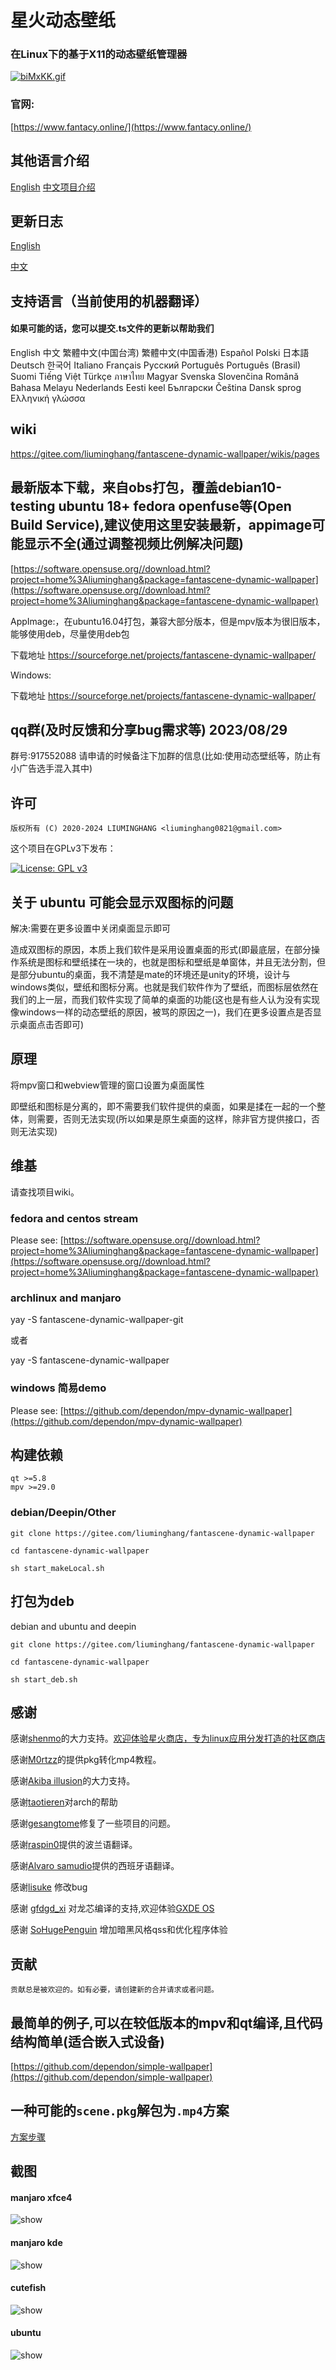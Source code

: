 # 星火动态壁纸

### 在Linux下的基于X11的动态壁纸管理器

[![biMxKK.gif](https://s4.ax1x.com/2022/02/24/biMxKK.gif)](https://imgtu.com/i/biMxKK)

### 官网:

[https://www.fantacy.online/](https://www.fantacy.online/)

## 其他语言介绍

[English](README.md) [中文项目介绍](README_zh.md)


## 更新日志

[English](md/UpdateLog.md)

[中文](md/UpdateLog_zh.md)

## 支持语言（当前使用的机器翻译）

#### 如果可能的话，您可以提交.ts文件的更新以帮助我们

English 
中文 
繁體中文(中国台湾)
繁體中文(中国香港) 
Español Polski 
日本語 
Deutsch 
한국어 
Italiano 
Français 
Русский 
Português 
Português (Brasil) 
Suomi 
Tiếng Việt
Türkçe
ภาษาไทย
Magyar
Svenska
Slovenčina
Română
Bahasa Melayu
Nederlands
Eesti keel
Български
Čeština
Dansk sprog
Ελληνική γλώσσα

## wiki

https://gitee.com/liuminghang/fantascene-dynamic-wallpaper/wikis/pages

## 最新版本下载，来自obs打包，覆盖debian10-testing ubuntu 18+ fedora openfuse等(Open Build Service),建议使用这里安装最新，appimage可能显示不全(通过调整视频比例解决问题)

[https://software.opensuse.org//download.html?project=home%3Aliuminghang&package=fantascene-dynamic-wallpaper](https://software.opensuse.org//download.html?project=home%3Aliuminghang&package=fantascene-dynamic-wallpaper)


AppImage:，在ubuntu16.04打包，兼容大部分版本，但是mpv版本为很旧版本，能够使用deb，尽量使用deb包

下载地址 https://sourceforge.net/projects/fantascene-dynamic-wallpaper/

Windows:

下载地址 https://sourceforge.net/projects/fantascene-dynamic-wallpaper/


## qq群(及时反馈和分享bug需求等) 2023/08/29

群号:917552088
请申请的时候备注下加群的信息(比如:使用动态壁纸等，防止有小广告选手混入其中)

## 许可
```
版权所有 (C) 2020-2024 LIUMINGHANG <liuminghang0821@gmail.com>
```

这个项目在GPLv3下发布：

[![License: GPL v3](https://img.shields.io/badge/License-GPLv3-blue.svg)](https://raw.github.com/dependon/fantascene-dynamic-wallpaper/master/LICENSE)


## 关于 ubuntu 可能会显示双图标的问题

解决:需要在更多设置中关闭桌面显示即可

造成双图标的原因，本质上我们软件是采用设置桌面的形式(即最底层，在部分操作系统是图标和壁纸揉在一块的，也就是图标和壁纸是单窗体，并且无法分割，但是部分ubuntu的桌面，我不清楚是mate的环境还是unity的环境，设计与windows类似，壁纸和图标分离。也就是我们软件作为了壁纸，而图标层依然在我们的上一层，而我们软件实现了简单的桌面的功能(这也是有些人认为没有实现像windows一样的动态壁纸的原因，被骂的原因之一)，我们在更多设置点是否显示桌面点击否即可)

## 原理

将mpv窗口和webview管理的窗口设置为桌面属性

即壁纸和图标是分离的，即不需要我们软件提供的桌面，如果是揉在一起的一个整体，则需要，否则无法实现(所以如果是原生桌面的这样，除非官方提供接口，否则无法实现)

## 维基

请查找项目wiki。


### fedora and centos stream

Please see: [https://software.opensuse.org//download.html?project=home%3Aliuminghang&package=fantascene-dynamic-wallpaper](https://software.opensuse.org//download.html?project=home%3Aliuminghang&package=fantascene-dynamic-wallpaper)

### archlinux and manjaro

yay -S fantascene-dynamic-wallpaper-git

或者

yay -S fantascene-dynamic-wallpaper

### windows 简易demo

Please see: [https://github.com/dependon/mpv-dynamic-wallpaper](https://github.com/dependon/mpv-dynamic-wallpaper)

## 构建依赖

```
qt >=5.8
mpv >=29.0
```

### debian/Deepin/Other

```
git clone https://gitee.com/liuminghang/fantascene-dynamic-wallpaper

cd fantascene-dynamic-wallpaper

sh start_makeLocal.sh 

```

## 打包为deb

debian and ubuntu and deepin

```
git clone https://gitee.com/liuminghang/fantascene-dynamic-wallpaper

cd fantascene-dynamic-wallpaper

sh start_deb.sh

```

## 感谢

感谢[shenmo](https://gitee.com/spark-store-project)的大力支持。[欢迎体验星火商店，专为linux应用分发打造的社区商店](https://www.spark-app.store)

感谢[M0rtzz](https://github.com/M0rtzz)的提供pkg转化mp4教程。

感谢[Akiba illusion](https://github.com/AkibaIllusionLinux)的大力支持。

感谢[taotieren](https://github.com/taotieren)对arch的帮助

感谢[gesangtome](https://github.com/gesangtome)修复了一些项目的问题。

感谢[raspin0](https://github.com/raspin0)提供的波兰语翻译。

感谢[Alvaro samudio](https://github.com/alvarosamudio)提供的西班牙语翻译。

感谢[lisuke](https://github.com/lisuke) 修改bug

感谢 [gfdgd_xi](https://github.com/gfdgd-xi) 对龙芯编译的支持,欢迎体验[GXDE OS](https://www.gxde.top/)

感谢 [SoHugePenguin](https://github.com/SoHugePenguin) 增加暗黑风格qss和优化程序体验

## 贡献
```
贡献总是被欢迎的。如有必要，请创建新的合并请求或者问题。
```
## 最简单的例子,可以在较低版本的mpv和qt编译,且代码结构简单(适合嵌入式设备)

[https://github.com/dependon/simple-wallpaper](https://github.com/dependon/simple-wallpaper)

## 一种可能的`scene.pkg`解包为`.mp4`方案

[方案步骤](md/pkg2mp4.md)

## 截图

#### manjaro xfce4
<img src="https://s4.ax1x.com/2022/02/24/biMa9I.gif" alt="show" />

#### manjaro kde
<img src="https://s4.ax1x.com/2022/02/24/biMN4A.gif" alt="show" />

#### cutefish
<img src="https://s4.ax1x.com/2022/02/24/biKHpt.gif" alt="show" />

#### ubuntu
<img src="https://s4.ax1x.com/2022/02/24/biuJKO.gif" alt="show" />
